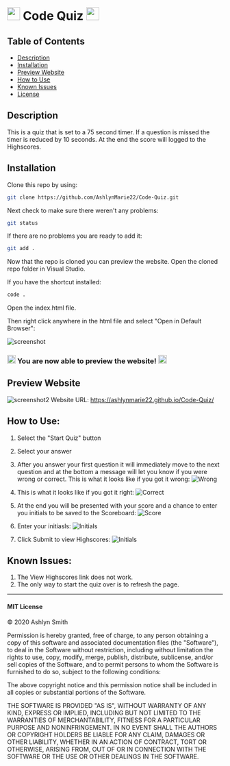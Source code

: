 # <img src="https://media.giphy.com/media/3og0INs7kEnoBYDGNi/giphy.gif" width="30px"> Code Quiz <img src="https://media.giphy.com/media/3og0INs7kEnoBYDGNi/giphy.gif" width="30px">

## Table of Contents

* [Description](#description)
* [Installation](#installation)
* [Preview Website](#preview-website)
* [How to Use](#how-to-use)
* [Known Issues](#known-issues)
* [License](#mit-license)

## Description

This is a quiz that is set to a 75 second timer. If a question is missed the timer is reduced by 10 seconds. At the end the score will logged to the Highscores. 

## Installation

Clone this repo by using:

```bash
git clone https://github.com/AshlynMarie22/Code-Quiz.git
```

Next check to make sure there weren't any problems:

```bash
git status
```

If there are no problems you are ready to add it:

```bash
git add .
```

Now that the repo is cloned you can preview the website. Open the cloned repo folder in Visual Studio.

If you have the shortcut installed:

```bash
code .
```

Open the index.html file.

Then right click anywhere in the html file and select "Open in Default Browser":

![screenshot](https://ashlynimages.s3.us-east-2.amazonaws.com/Screen+Shot+2020-08-27+at+3.27.50+PM.png)


### <img src="https://cdn.shopify.com/s/files/1/1061/1924/products/4_grande.png?v=1571606116" width="20px"/> You are now able to preview the website! <img src="https://cdn.shopify.com/s/files/1/1061/1924/products/4_grande.png?v=1571606116" width="20px"/>


## Preview Website

![screenshot2](https://ashlynimages.s3.us-east-2.amazonaws.com/Screen+Shot+2020-09-09+at+10.52.51+PM.png)
Website URL: 
https://ashlynmarie22.github.io/Code-Quiz/


## How to Use:
1. Select the "Start Quiz" button
2. Select your answer
3. After you answer your first question it will immediately move to the next question and at the bottom a message will let you know if you were wrong or correct. This is what it looks like if you got it wrong:
![Wrong](https://ashlynimages.s3.us-east-2.amazonaws.com/Screen+Shot+2020-09-10+at+3.14.30+AM.png)

4. This is what it looks like if you got it right:
![Correct](https://ashlynimages.s3.us-east-2.amazonaws.com/Screen+Shot+2020-09-10+at+3.14.43+AM.png)
5. At the end you will be presented with your score and a chance to enter you initials to be saved to the Scoreboard:
![Score](https://ashlynimages.s3.us-east-2.amazonaws.com/Screen+Shot+2020-09-10+at+3.03.40+AM.png)
6. Enter your initiasls:
![Initials](https://ashlynimages.s3.us-east-2.amazonaws.com/Screen+Shot+2020-09-10+at+3.03.58+AM.png)
7. Click Submit to view Highscores:
![Initials](https://ashlynimages.s3.us-east-2.amazonaws.com/Screen+Shot+2020-09-10+at+3.04.32+AM.png)


## Known Issues:
1. The View Highscores link does not work.
2. The only way to start the quiz over is to refresh the page.


---
#### MIT License

© 2020 Ashlyn Smith

Permission is hereby granted, free of charge, to any person obtaining a copy
of this software and associated documentation files (the "Software"), to deal
in the Software without restriction, including without limitation the rights
to use, copy, modify, merge, publish, distribute, sublicense, and/or sell
copies of the Software, and to permit persons to whom the Software is
furnished to do so, subject to the following conditions:

The above copyright notice and this permission notice shall be included in all
copies or substantial portions of the Software.

THE SOFTWARE IS PROVIDED "AS IS", WITHOUT WARRANTY OF ANY KIND, EXPRESS OR
IMPLIED, INCLUDING BUT NOT LIMITED TO THE WARRANTIES OF MERCHANTABILITY,
FITNESS FOR A PARTICULAR PURPOSE AND NONINFRINGEMENT. IN NO EVENT SHALL THE
AUTHORS OR COPYRIGHT HOLDERS BE LIABLE FOR ANY CLAIM, DAMAGES OR OTHER
LIABILITY, WHETHER IN AN ACTION OF CONTRACT, TORT OR OTHERWISE, ARISING FROM,
OUT OF OR IN CONNECTION WITH THE SOFTWARE OR THE USE OR OTHER DEALINGS IN THE
SOFTWARE.